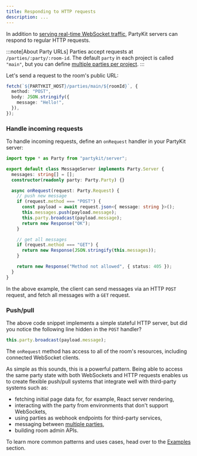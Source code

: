 ```yaml
---
title: Responding to HTTP requests
description: ...
---
```


In addition to [serving real-time WebSocket traffic](/guides/building-a-real-time-websocket-server/), PartyKit servers can respond to regular HTTP requests.

:::note[About Party URLs]
Parties accept requests at `/parties/:party/:room-id`. The default `party` in each project is called `"main"`, but you can define [multiple parties per project](/guides/using-multiple-parties-per-project/).
:::

Let's send a request to the room's public URL:

```ts
fetch(`${PARTYKIT_HOST}/parties/main/${roomId}`, {
  method: "POST",
  body: JSON.stringify({
    message: "Hello!",
  }),
});
```

### Handle incoming requests

To handle incoming requests, define an `onRequest` handler in your PartyKit server:

```ts
import type * as Party from "partykit/server";

export default class MessageServer implements Party.Server {
  messages: string[] = [];
  constructor(readonly party: Party.Party) {}

  async onRequest(request: Party.Request) {
    // push new message
    if (request.method === "POST") {
      const payload = await request.json<{ message: string }>();
      this.messages.push(payload.message);
      this.party.broadcast(payload.message);
      return new Response("OK");
    }

    // get all messages
    if (request.method === "GET") {
      return new Response(JSON.stringify(this.messages));
    }

    return new Response("Method not allowed", { status: 405 });
  }
}
```

In the above example, the client can send messages via an HTTP `POST` request, and fetch all messages with a `GET` request.

### Push/pull

The above code snippet implements a simple stateful HTTP server, but did you notice the following line hidden in the `POST` handler?

```ts
this.party.broadcast(payload.message);
```

The `onRequest` method has access to all of the room's resources, including connected WebSocket clients.

As simple as this sounds, this is a powerful pattern. Being able to access the same party state with both WebSockets and HTTP requests enables us to create flexible push/pull systems that integrate well with third-party systems such as:

- fetching initial page data for, for example, React server rendering,
- interacting with the party from environments that don't support WebSockets,
- using parties as webhook endpoints for third-party services,
- messaging between [multiple parties](/guides/using-multiple-parties-per-project/),
- building room admin APIs.

To learn more common patterns and uses cases, head over to the [Examples](/examples/all-examples/) section.
